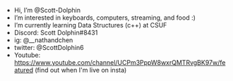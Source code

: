 - Hi, I’m @Scott-Dolphin
- I’m interested in keyboards, computers, streaming, and food :)
- I’m currently learning Data Structures (c++) at CSUF
- Discord: Scott Dolphin#8431
- ig: @__nathandchen
- twitter: @ScottDolphin6
- Youtube: https://www.youtube.com/channel/UCPm3PppW8wxrQMTRvgBK97w/featured (find out when I'm live on insta)
